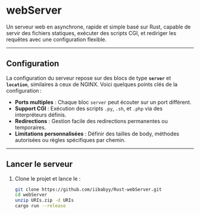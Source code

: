 # **webServer**

Un serveur web en asynchrone, rapide et simple basé sur Rust, capable de servir des fichiers statiques, exécuter des scripts CGI, et rediriger les requêtes avec une configuration flexible.

---

## **Configuration**  

La configuration du serveur repose sur des blocs de type **`server`** et **`location`**, similaires à ceux de NGINX. Voici quelques points clés de la configuration :  

- **Ports multiples** : Chaque bloc `server` peut écouter sur un port différent.  
- **Support CGI** : Exécution des scripts `.py`, `.sh`, et `.php` via des interpréteurs définis.  
- **Redirections** : Gestion facile des redirections permanentes ou temporaires.  
- **Limitations personnalisées** : Définir des tailles de body, méthodes autorisées ou règles spécifiques par chemin.  

---

## **Lancer le serveur**  

1. Clone le projet et lance le :  
   ```bash
   git clone https://github.com/iibabyy/Rust-webServer.git
   cd webServer
   unzip URIs.zip -d URIs
   cargo run --release
